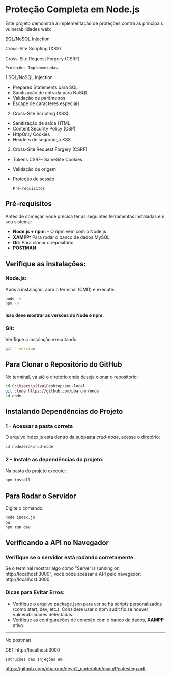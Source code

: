 # Proteção Completa em Node.js

Este projeto demonstra a implementação de proteções contra as principais vulnerabilidades web:
 
SQL/NoSQL Injection

Cross-Site Scripting (XSS)

Cross-Site Request Forgery (CSRF)


    Proteções Implementadas
 
1.SQL/NoSQL Injection
- Prepared Statements para SQL
- Sanitização de entrada para NoSQL
- Validação de parâmetros
- Escape de caracteres especiais

2. Cross-Site Scripting (XSS)
- Sanitização de saída HTML
- Content Security Policy (CSP)
- HttpOnly Cookies
- Headers de segurança XSS

3. Cross-Site Request Forgery (CSRF)
- Tokens CSRF- SameSite Cookies
- Validação de origem
- Proteção de sessão

      Pré-requisitos
## Pré-requisitos

Antes de começar, você precisa ter as seguintes ferramentas instaladas em seu sistema:

- **Node.js + npm:** - O npm vem com o Node.js
- **XAMPP:** Para rodar o banco de dados MySQL
- **Git:**  Para clonar o repositório
- **POSTMAN**


## Verifique as instalações:
### Node.js: 
Após a instalação, abra o terminal (CMD) e execute:
```bash
node -v
npm -v
```
#### Isso deve mostrar as versões do Node e npm.

### Git:
Verifique a instalação executando:
```bash
git --version
```
## Para Clonar o Repositório do GitHub
No terminal, vá até o diretório onde deseja clonar o repositório:
```bash
cd C:\Users\silva\Desktop\seu-local
git clone https://github.com/pbaronn/node
cd node
```
## Instalando Dependências do Projeto
### 1 - Acessar a pasta correta
O arquivo index.js está dentro da subpasta *crud-node*, acesse o diretório:
```bash
cd nodezera\crud-node
```
### 2 - Instale as dependências do projeto:
Na pasta do projeto execute:
```bash
npm install
```
## Para Rodar o Servidor
Digite o comando:
```bash
node index.js
ou
npm run dev
```
## Verificando a API no Navegador
### Verifique se o servidor está rodando corretamente. 
Se o terminal mostrar algo como "Server is running on http://localhost:3000", você pode acessar a API pelo navegador:
http://localhost:3000


### Dicas para Evitar Erros:
 - Verifique o arquivo package.json para ver se há scripts personalizados (como start, dev, etc.).
Considere usar o npm audit fix se houver vulnerabilidades detectadas.
 - Verifique as configurações de conexão com o banco de dados, **XAMPP** ativo.


--------

No postman

GET http://localhost:3000


    Intruções das Injeções em
https://github.com/pbaronn/neyn2_node/blob/main/Pentesting.pdf


